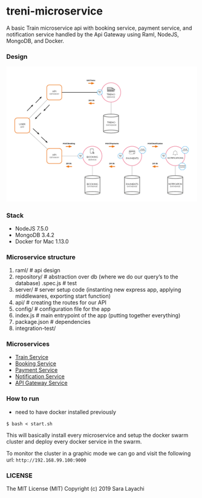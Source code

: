 # treni-microservice
A basic Train microservice api with booking service, payment service, and notification service handled by the Api Gateway using Raml, NodeJS, MongoDB, and Docker.

### Design
![](./schema.png)

### Stack
- NodeJS 7.5.0
- MongoDB 3.4.2
- Docker for Mac 1.13.0

### Microservice structure 
1. raml/              # api design
2. repository/ 	      # abstraction over db (where we do our query’s to the database)
    .spec.js          # test
3. server/ 		        # server setup code (instanting new express app, applying middlewares, exporting start function)
4. api/ 		          # creating the routes for our API
5. config/ 		        # configuration file for the app
6. index.js 		      # main entrypoint of the app (putting together everything)
7. package.json       # dependencies
8. integration-test/  

### Microservices
- [Train Service](./treno-service)
- [Booking Service](./booking-service)
- [Payment Service](./payment-service)
- [Notification Service](./notification-service)
- [API Gateway Service](./api-gateway)

### How to run
- need to have docker installed previously

```
$ bash < start.sh
```

This will basically install every microservice and setup the docker swarm cluster
and deploy every docker service in the swarm.

To monitor the cluster in a graphic mode we can go and visit the following url: `http://192.168.99.100:9000`

### LICENSE
The MIT License (MIT)
Copyright (c) 2019 Sara Layachi
